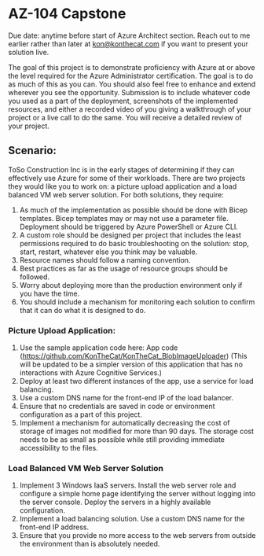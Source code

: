# AZ-104 Capstone

Due date: anytime before start of Azure Architect section. Reach out to me earlier rather than later at kon@konthecat.com if you want to present your solution live. 

The goal of this project is to demonstrate proficiency with Azure at or above the level required for the Azure Administrator certification. The goal is to do as much of this as you can. You should also feel free to enhance and extend wherever you see the opportunity. Submission is to include whatever code you used as a part of the deployment, screenshots of the implemented resources, and either a recorded video of you giving a walkthrough of your project or a live call to do the same. You will receive a detailed review of your project.

## Scenario:

ToSo Construction Inc is in the early stages of determining if they can effectively use Azure for some of their workloads. There are two projects they would like you to work on: a picture upload application and a load balanced VM web server solution. For both solutions, they require: 
1.	As much of the implementation as possible should be done with Bicep templates. Bicep templates may or may not use a parameter file. Deployment should be triggered by Azure PowerShell or Azure CLI.
2.	A custom role should be designed per project that includes the least permissions required to do basic troubleshooting on the solution: stop, start, restart, whatever else you think may be valuable.
3.	Resource names should follow a naming convention. 
4.	Best practices as far as the usage of resource groups should be followed. 
5.	Worry about deploying more than the production environment only if you have the time.
6.	You should include a mechanism for monitoring each solution to confirm that it can do what it is designed to do.

### Picture Upload Application: 
1.	Use the sample application code here: App code (https://github.com/KonTheCat/KonTheCat_BlobImageUploader) (This will be updated to be a simpler version of this application that has no interactions with Azure Cognitive Services.)
2.	Deploy at least two different instances of the app, use a service for load balancing.
3.	Use a custom DNS name for the front-end IP of the load balancer.
4.	Ensure that no credentials are saved in code or environment configuration as a part of this project. 
5.	Implement a mechanism for automatically decreasing the cost of storage of images not modified for more than 90 days. The storage cost needs to be as small as possible while still providing immediate accessibility to the files.

### Load Balanced VM Web Server Solution
1.	Implement 3 Windows IaaS servers. Install the web server role and configure a simple home page identifying the server without logging into the server console. Deploy the servers in a highly available configuration.
2.	Implement a load balancing solution. Use a custom DNS name for the front-end IP address.
3.	Ensure that you provide no more access to the web servers from outside the environment than is absolutely needed. 
